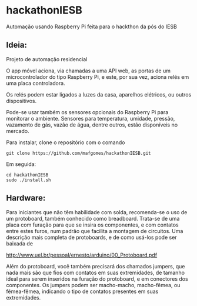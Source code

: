 # hackathonIESB
Automação usando Raspberry Pi feita para o hackthon da pós do IESB

## Ideia:
Projeto de automação residencial

O app móvel aciona, via chamadas a uma API web, as portas de um
microcontrolador do tipo Raspberry Pi, e este, por sua vez, aciona
relés em uma placa controladora.

Os relés podem estar ligados a luzes da casa, aparelhos elétricos,
ou outros dispositivos.

Pode-se usar também os sensores opcionais do Raspberry Pi para
monitorar o ambiente. Sensores para temperatura, umidade, pressão,
vazamento de gás, vazão de água, dentre outros, estão disponíveis
no mercado.

Para instalar, clone o repositório com o comando

	git clone https://github.com/mafgomes/hackathonIESB.git

Em seguida:

	cd hackathonIESB
	sudo ./install.sh

## Hardware:
Para iniciantes que não têm habilidade com solda, recomenda-se
o uso de um protoboard, também conhecido como breadboard.
Trata-se de uma placa com furação para que se insira os
componentes, e com contatos entre estes furos, num padrão que
facilita a montagem de circuitos.
Uma descrição mais completa de protoboards, e de como usá-los
pode ser baixada de

http://www.uel.br/pessoal/ernesto/arduino/00_Protoboard.pdf

Além do protoboard, você também precisará dos chamados jumpers,
que nada mais são que fios com contatos em suas extremidades,
de tamanho ideal para serem inseridos na furação do protoboard,
e em conectores dos componentes.
Os jumpers podem ser macho-macho, macho-fêmea, ou fẽmea-fêmea,
indicando o tipo de contatos presentes em suas extremidades.


